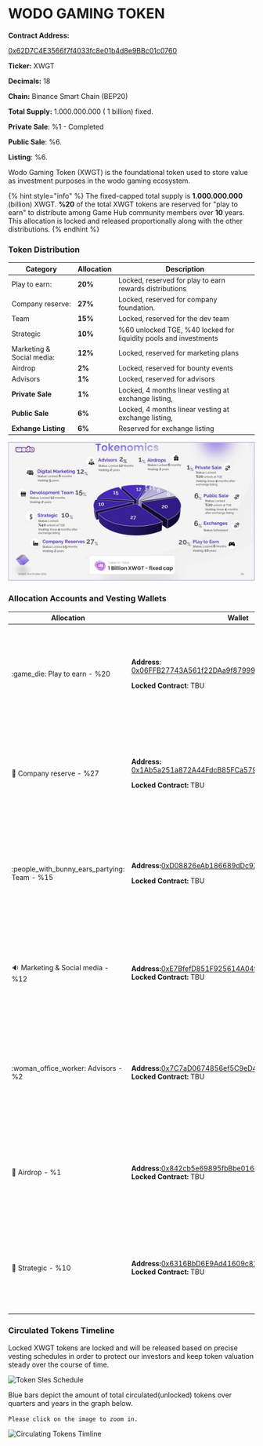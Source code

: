 # WODO GAMING TOKEN

**Contract Address:**&#x20;

[0x62D7C4E3566f7f4033fc8e01b4d8e9BBc01c0760](https://bscscan.com/token/0x62D7C4E3566f7f4033fc8e01b4d8e9BBc01c0760)

**Ticker:** XWGT

**Decimals:** 18

**Chain:** Binance Smart Chain (BEP20)

**Total Supply:** 1.000.000.000 ( 1 billion) fixed.

**Private Sale**: %1 - Completed

**Public Sale**: %6.

**Listing**: %6.

Wodo Gaming Token (XWGT) is the foundational token used to store value as investment purposes in the wodo gaming ecosystem.

{% hint style="info" %}
The fixed-capped total supply is **1.000.000.000** (billion) XWGT. **%20** of the total XWGT tokens are reserved for "play to earn" to distribute among Game Hub community members over **10** years. This allocation is locked and released proportionally along with the other distributions.&#x20;
{% endhint %}

### **Token Distribution**

| Category                  | Allocation | Description                                                      |
| ------------------------- | ---------- | ---------------------------------------------------------------- |
| Play to earn:             | **20%**    | Locked, reserved for play to earn rewards distributions          |
| Company reserve:          | **27%**    | Locked, reserved for company foundation.                         |
| Team                      | **15%**    | Locked, reserved for the  dev team                               |
| Strategic                 | **10%**    | %60 unlocked TGE, %40 locked for liquidity pools and investments |
| Marketing & Social media: | **12%**    | Locked, reserved for marketing plans                             |
| Airdrop                   | **2%**     | Locked, reserved for bounty events                               |
| Advisors                  | **1%**     | Locked, reserved for advisors                                    |
| **Private Sale**          | **1%**     | Locked, 4 months linear vesting at exchange listing,             |
| **Public Sale**           | **6%**     | Locked, 4 months linear vesting at exchange listing,             |
| **Exhange Listing**       | **6%**     | Reserved for exchange listing                                    |

![](../../.gitbook/assets/Slide26.JPG)

### Allocation Accounts and Vesting Wallets

| Allocation                                       | Wallet                                                                                                                                                                                                       | Lock                                                                                                                                                                                                                                         |
| ------------------------------------------------ | ------------------------------------------------------------------------------------------------------------------------------------------------------------------------------------------------------------ | -------------------------------------------------------------------------------------------------------------------------------------------------------------------------------------------------------------------------------------------- |
| :game\_die: Play to earn - %20                   | <p><strong>Address</strong>: <a href="https://bscscan.com/address/0x06FFB27743A561f22DAa9f87999A53610038DA79">0x06FFB27743A561f22DAa9f87999A53610038DA79</a></p><p><strong>Locked Contract</strong>: TBU</p> | <p><strong><code>Lock: 6</code></strong><code> Months</code><br><strong>Vesting:</strong> Released over <strong>10</strong> years once the locking is revoked.</p>                                                                           |
| :briefcase: Company reserve - %27                | <p><strong>Address:</strong> <a href="https://bscscan.com/address/0x1Ab5a251a872A44FdcB85FCa5793E676bD7aB72A">0x1Ab5a251a872A44FdcB85FCa5793E676bD7aB72A</a></p><p><strong>Locked Contract:</strong> TBU</p> | <p><strong><code>Lock: 15</code></strong><code>Months</code><br><strong>Vesting:</strong> Released over <strong>2</strong> years once the locking is revoked.</p>                                                                            |
| :people\_with\_bunny\_ears\_partying: Team - %15 | <p><strong>Address:</strong><a href="https://bscscan.com/address/0xD08826eAb186689dDc939571640a46fE01478B5C">0xD08826eAb186689dDc939571640a46fE01478B5C</a></p><p><strong>Locked Contract:</strong> TBU</p>  | <p><strong><code>Lock: 12</code></strong><code>Months</code><br><strong>Vesting:</strong> Released over <strong>2</strong> years once the locking is revoked.</p>                                                                            |
| :sound: Marketing & Social media - %12           | <p><strong>Address:</strong><a href="https://bscscan.com/address/0xE7BfefD851F925614A04929C1b834CE337e95C59">0xE7BfefD851F925614A04929C1b834CE337e95C59</a><br><strong>Locked Contract:</strong> TBU</p>     | <p><strong><code>Lock: 6</code></strong><code> Months</code><br><strong>Vesting:</strong> Released over <strong>5</strong> years once the locking is revoked.</p>                                                                            |
| :woman\_office\_worker: Advisors - %2            | <p><strong>Address:</strong><a href="https://bscscan.com/address/0x7C7aD0674856ef5C9eD4F1F72533D94e86a5388D">0x7C7aD0674856ef5C9eD4F1F72533D94e86a5388D</a><br><strong>Locked Contract:</strong> TBU</p>     | <p><strong><code>Lock: 12</code></strong><code> Months</code><br><strong>Vesting:</strong> Released over <strong>2</strong> years once the locking is revoked.</p>                                                                           |
| :gift: Airdrop - %1                              | <p><strong>Address:</strong><a href="https://bscscan.com/address/0x7C7aD0674856ef5C9eD4F1F72533D94e86a5388D">0x842cb5e69895fbBbe016c95d3b739e0251Ed16C3</a><br><strong>Locked Contract:</strong> TBU</p>     | <p><strong><code>Lock: 6</code></strong><code>Months</code><br><strong>Vesting:</strong> Released over <strong>2</strong> years once the locking is revoked.</p>                                                                             |
| :8ball: Strategic - %10                          | <p><strong>Address:</strong><a href="https://bscscan.com/address/0x6316BbD6E9Ad41609c81a72F4ee0C5936dbE117b">0x6316BbD6E9Ad41609c81a72F4ee0C5936dbE117b</a><br><strong>Locked Contract:</strong> TBU</p>     | <p><strong><code>%40</code></strong><code> free up, </code><strong><code>%60</code></strong><code> locked </code><strong><code></code></strong><code> at </code><strong><code>TGE,</code></strong><br><strong>Vesting:</strong> 4 Months</p> |

### Circulated Tokens Timeline

Locked XWGT tokens are locked and will be released based on precise vesting schedules in order to protect our investors and keep token valuation steady over the course of time.&#x20;

![Token Sles Schedule](../../.gitbook/assets/wodo\_token\_timeline.jpg)

Blue bars depict the amount of total circulated(unlocked) tokens over quarters and years in the graph below.&#x20;

`Please click on the image to zoom in.`

![ Circulating Tokens Timline](../../.gitbook/assets/tokenomics\_bar\_chart.png)
